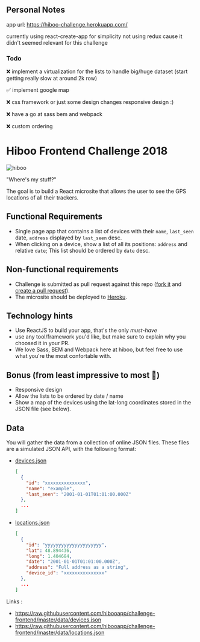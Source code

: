 ## Personal Notes

app url: https://hiboo-challenge.herokuapp.com/

currently using react-create-app for simplicity
not using redux cause it didn't seemed relevant for this challenge

### Todo

  :x: implement a virtualization for the lists to handle big/huge dataset (start getting really slow at around 2k row)
  
  :white_check_mark: implement google map
  
  :x: css framework or just some design changes
  responsive design :)
  
  :x: have a go at sass bem and webpack
  
  :x: custom ordering

# Hiboo Frontend Challenge 2018

![hiboo](http://hiboo-preprod.herokuapp.com/assets/logo-1dc0622627df9b16cfe34026f48b408ddcb2e08b4186fd5f13841a39d0d0c4cd.png)

"Where's my stuff?"

The goal is to build a React microsite that allows the user to see the GPS locations of all their trackers.

## Functional Requirements

* Single page app that contains a list of devices with their `name`, `last_seen` date, `address` displayed by `last_seen` desc.
* When clicking on a device, show a list of all its positions: `address` and relative `date`; This list should be ordered by `date` desc.

## Non-functional requirements

* Challenge is submitted as pull request against this repo ([fork it](https://help.github.com/articles/fork-a-repo/) and [create a pull request](https://help.github.com/articles/creating-a-pull-request-from-a-fork/)).
* The microsite should be deployed to [Heroku](https://devcenter.heroku.com/articles/getting-started-with-nodejs).

## Technology hints

* Use ReactJS to build your app, that's the only _must-have_
* use any tool/framework you'd like, but make sure to explain why you choosed it in your PR.
* We love Sass, BEM and Webpack here at hiboo, but feel free to use what you're the most confortable with.

## Bonus (from least impressive to most 💪)

* Responsive design
* Allow the lists to be ordered by date / name
* Show a map of the devices using the lat-long coordinates stored in the JSON file (see below).

## Data

You will gather the data from a collection of online JSON files.
These files are a simulated JSON API, with the following format:

* [devices.json](https://raw.githubusercontent.com/hibooapp/challenge-frontend/master/data/devices.json)
  ```json
  [
    {
      "id": "xxxxxxxxxxxxxxx",
      "name": "example",
      "last_seen": "2001-01-01T01:01:00.000Z"
    },
    ...
  ]
  ```
* [locations.json](https://raw.githubusercontent.com/hibooapp/challenge-frontend/master/data/locations.json)
  ```json
  [
    {
      "id": "yyyyyyyyyyyyyyyyyyyyy",
      "lat": 48.894436,
      "long": 1.404684,
      "date": "2001-01-01T01:01:00.000Z",
      "address": "Full address as a string",
      "device_id": "xxxxxxxxxxxxxxx"
    },
    ...
  ]
  ```

Links :

* https://raw.githubusercontent.com/hibooapp/challenge-frontend/master/data/devices.json
* https://raw.githubusercontent.com/hibooapp/challenge-frontend/master/data/locations.json
